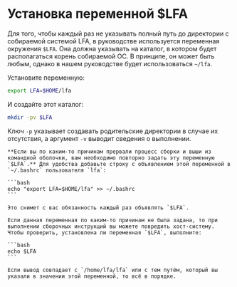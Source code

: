 # Установка переменной $LFA

Для того, чтобы каждый раз не указывать полный путь до директории с собираемой системой LFA, в руководстве используется переменная окружения `$LFA`. Она должна указывать на каталог, в котором будет располагаться корень собираемой ОС. В принципе, он может быть любым, однако в нашем руководстве будет использоваться `~/lfa`.

Установите переменную:

```bash
export LFA=$HOME/lfa
```

И создайте этот каталог:

```bash
mkdir -pv $LFA
```

Ключ `-p` указывает создавать родительские директории в случае их отсутствия, а аргумент `-v` выводит сведения о выполнении.

~~~admonish warning title="Внимание"
**Если вы по каким-то причинам прервали процесс сборки и выши из командной оболочки, вам необходимо повторно задать эту переменную `$LFA`.** Для удобства добавьте строку с объявлением этой переменной в `~/.bashrc` пользователя `lfa`:

```bash
echo "export LFA=$HOME/lfa" >> ~/.bashrc
```

Это снимет с вас обязанность каждый раз объявлять `$LFA`.
~~~

~~~admonish error title="Важно"
Если данная переменная по каким-то причинам не была задана, то при выполнении сборочных инструкций вы можете повредить хост-систему. Чтобы проверить, установлена ли переменная `$LFA`, выполните:

```bash
echo $LFA
```

Если вывод совпадает с `/home/lfa/lfa` или с тем путём, который вы указали в значении этой переменной, то всё в порядке.
~~~
